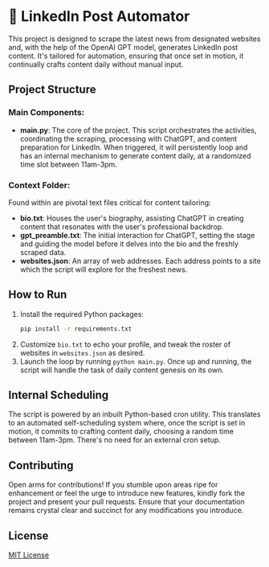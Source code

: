 # 🤖 LinkedIn Post Automator

This project is designed to scrape the latest news from designated websites and, with the help of the OpenAI GPT model, generates LinkedIn post content. It's tailored for automation, ensuring that once set in motion, it continually crafts content daily without manual input.

## Project Structure

### Main Components:
- **main.py**: The core of the project. This script orchestrates the activities, coordinating the scraping, processing with ChatGPT, and content preparation for LinkedIn. When triggered, it will persistently loop and has an internal mechanism to generate content daily, at a randomized time slot between 11am-3pm.

### Context Folder:
Found within are pivotal text files critical for content tailoring:
- **bio.txt**: Houses the user's biography, assisting ChatGPT in creating content that resonates with the user's professional backdrop.
- **gpt_preamble.txt**: The initial interaction for ChatGPT, setting the stage and guiding the model before it delves into the bio and the freshly scraped data.
- **websites.json**: An array of web addresses. Each address points to a site which the script will explore for the freshest news.

## How to Run

1. Install the required Python packages:
    ```bash
    pip install -r requirements.txt
    ```
2. Customize `bio.txt` to echo your profile, and tweak the roster of websites in `websites.json` as desired.
3. Launch the loop by running `python main.py`. Once up and running, the script will handle the task of daily content genesis on its own.

## Internal Scheduling

The script is powered by an inbuilt Python-based cron utility. This translates to an automated self-scheduling system where, once the script is set in motion, it commits to crafting content daily, choosing a random time between 11am-3pm. There's no need for an external cron setup.

## Contributing

Open arms for contributions! If you stumble upon areas ripe for enhancement or feel the urge to introduce new features, kindly fork the project and present your pull requests. Ensure that your documentation remains crystal clear and succinct for any modifications you introduce.

## License

[MIT License](LICENSE.md)

